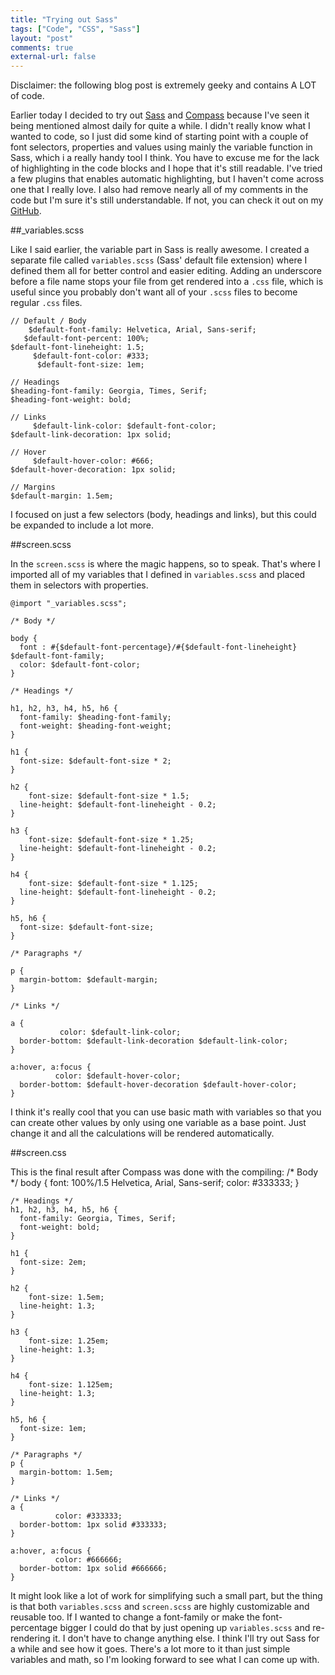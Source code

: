 ```yaml
---
title: "Trying out Sass"
tags: ["Code", "CSS", "Sass"]
layout: "post"
comments: true
external-url: false
---
```


Disclaimer: the following blog post is extremely geeky and contains A LOT of code.

Earlier today I decided to try out [Sass](http:/www.sass-lang.com/) and [Compass](http://compass-style.org/) because I've seen it being mentioned almost daily for quite a while. I didn't really know what I wanted to code, so I just did some kind of starting point with a couple of font selectors, properties and values using mainly the variable function in Sass, which i a really handy tool I think. You have to excuse me for the lack of highlighting in the code blocks and I hope that it's still readable. I've tried a few plugins that enables automatic highlighting, but I haven't come across one that I really love. I also had remove nearly all of my comments in the code but I'm sure it's still understandable. If not, you can check it out on my [GitHub](https://github.com/gummesson/sass-type-variables).

##_variables.scss

Like I said earlier, the variable part in Sass is really awesome. I created a separate file called `variables.scss` (Sass' default file extension) where I defined them all for better control and easier editing. Adding an underscore before a file name stops your file from get rendered into a `.css` file, which is useful since you probably don't want all of your `.scss` files to become regular `.css` files.

    // Default / Body
        $default-font-family: Helvetica, Arial, Sans-serif;
       $default-font-percent: 100%;
    $default-font-lineheight: 1.5;
         $default-font-color: #333;
          $default-font-size: 1em;

    // Headings
    $heading-font-family: Georgia, Times, Serif;
    $heading-font-weight: bold;

    // Links
         $default-link-color: $default-font-color;
    $default-link-decoration: 1px solid;

    // Hover
         $default-hover-color: #666;
    $default-hover-decoration: 1px solid; 

    // Margins
    $default-margin: 1.5em;

I focused on just a few selectors (body, headings and links), but this could be expanded to include a lot more.

##screen.scss

In the `screen.scss` is where the magic happens, so to speak. That's where I imported all of my variables that I defined in `variables.scss` and placed them in selectors with properties.

    @import "_variables.scss";

    /* Body */

    body {
      font : #{$default-font-percentage}/#{$default-font-lineheight} $default-font-family;
      color: $default-font-color;
    }

    /* Headings */

    h1, h2, h3, h4, h5, h6 {
      font-family: $heading-font-family;
      font-weight: $heading-font-weight;
    }

    h1 {
      font-size: $default-font-size * 2;
    }

    h2 {
        font-size: $default-font-size * 1.5;
      line-height: $default-font-lineheight - 0.2;
    }

    h3 {
        font-size: $default-font-size * 1.25;
      line-height: $default-font-lineheight - 0.2;
    }

    h4 {
        font-size: $default-font-size * 1.125;
      line-height: $default-font-lineheight - 0.2;
    }

    h5, h6 {
      font-size: $default-font-size;
    }

    /* Paragraphs */

    p {
      margin-bottom: $default-margin;
    }

    /* Links */

    a {
               color: $default-link-color;
      border-bottom: $default-link-decoration $default-link-color;
    }

    a:hover, a:focus {
              color: $default-hover-color;
      border-bottom: $default-hover-decoration $default-hover-color;
    }


I think it's really cool that you can use basic math with variables so that you can create other values by only using one variable as a base point. Just change it and all the calculations will be rendered automatically.

##screen.css

This is the final result after Compass was done with the compiling:
    /* Body */
    body {
      font: 100%/1.5 Helvetica, Arial, Sans-serif;
      color: #333333;
    }

    /* Headings */
    h1, h2, h3, h4, h5, h6 {
      font-family: Georgia, Times, Serif;
      font-weight: bold;
    }

    h1 {
      font-size: 2em;
    }

    h2 {
        font-size: 1.5em;
      line-height: 1.3;
    }

    h3 {
        font-size: 1.25em;
      line-height: 1.3;
    }

    h4 {
        font-size: 1.125em;
      line-height: 1.3;
    }

    h5, h6 {
      font-size: 1em;
    }

    /* Paragraphs */
    p {
      margin-bottom: 1.5em;
    }

    /* Links */
    a {
              color: #333333;
      border-bottom: 1px solid #333333;
    }

    a:hover, a:focus {
              color: #666666;
      border-bottom: 1px solid #666666;
    }

It might look like a lot of work for simplifying such a small part, but the thing is that both `variables.scss` and `screen.scss` are highly customizable and reusable too. If I wanted to change a font-family or make the font-percentage bigger I could do that by just opening up `variables.scss` and re-rendering it. I don't have to change anything else. I think I'll try out Sass for a while and see how it goes. There's a lot more to it than just simple variables and math, so I'm looking forward to see what I can come up with.
